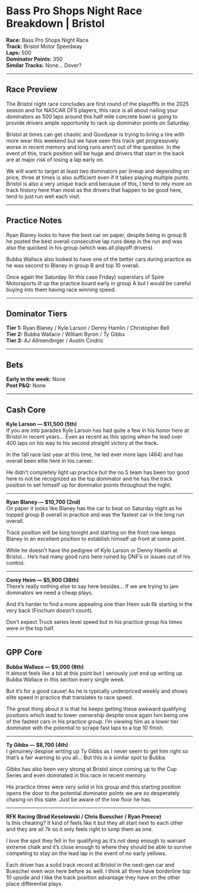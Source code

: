 # Bass Pro Shops Night Race Breakdown | Bristol

**Race:** Bass Pro Shops Night Race  
**Track:** Bristol Motor Speedway  
**Laps:** 500  
**Dominator Points:** 350  
**Similar Tracks:** None… Dover?  

---

## Race Preview

The Bristol night race concludes are first round of the playofffs in the 2025 season and for NASCAR DFS players, this race is all about nailing your dominators as 500 laps around this half mile concrete bowl is going to provide drivers ample opportunity to rack up dominator points on Saturday.  

Bristol at times can get chaotic and Goodyear is trying to bring a tire with more wear this weekend but we have seen this track get progressively worse in recent memory and long runs aren’t out of the question. In the event of this, track position will be huge and drivers that start in the back are at major risk of losing a lap early on.  

We will want to target at least two dominators per lineup and depending on price, three at times is also sufficient even if it takes playing multiple punts. Bristol is also a very unique track and because of this, I tend to rely more on track history here than most as the drivers that happen to be good here, tend to just run well each visit.  

---

## Practice Notes

Ryan Blaney looks to have the best car on paper, despite being in group B he posted the best overall consecutive lap runs deep in the run and was also the quickest in his group (which was all playoff drivers).  

Bubba Wallace also looked to have one of the better cars during practice as he was second to Blaney in group B and top 10 overall.  

Once again the Saturday (In this case Friday) superstars of Spire Motorsports lit up the practice board early in group A but I would be careful buying into them having race winning speed.  

---

## Dominator Tiers

**Tier 1:** Ryan Blaney / Kyle Larson / Denny Hamlin / Christopher Bell  
**Tier 2:** Bubba Wallace / William Byron / Ty Gibbs  
**Tier 3:** AJ Allmendinger / Austin Cindric  

---

## Bets

**Early in the week:** None  
**Post P&Q:** None  

---

## Cash Core

**Kyle Larson — $11,500 (5th)**  
If you are into parades Kyle Larson has had quite a few in his honor here at Bristol in recent years… Even as recent as this spring when he lead over 400 laps on his way to his second straight victory at the track.  

In the fall race last year at this time, he led ever more laps (464) and has overall been elite here in his career.  

He didn’t completely light up practice but the no.5 team has been too good here to not be recognized as the top dominator and he has the track position to set himself up for dominator points throughout the night.  

---

**Ryan Blaney — $10,700 (2nd)**  
On paper it looks like Blaney has the car to beat on Saturday night as he topped group B overall in practice and was the fastest car in the long run overall.  

Track position will be king tonight and starting on the front row keeps Blaney in an excellent position to establish himself up front at some point.  

While he doesn’t have the pedigree of Kyle Larson or Denny Hamlin at Bristol… He’s had many good runs here ruined by DNF’s or issues out of his control.  

---

**Corey Heim — $5,900 (38th)**  
There’s really nothing else to say here besides… If we are trying to jam dominators we need a cheap plays.  

And it’s harder to find a more appealing one than Heim sub 6k starting in the very back (Finchum doesn’t count).  

Don’t expect Truck series level speed but in his practice group his times were in the top half.  

---

## GPP Core

**Bubba Wallace — $9,000 (8th)**  
It almost feels like a bit at this point but I seriously just end up writing up Bubba Wallace in this section every single week.  

But it’s for a good cause! As he is typically underpriced weekly and shows elite speed in practice that translates to race speed.  

The great thing about it is that he keeps getting these awkward qualifying positions which lead to lower ownership despite once again him being one of the fastest cars in his practice group. I’m viewing him as a lower tier dominator with the potential to scrape fast laps to a top 10 finish.  

---

**Ty Gibbs — $8,700 (4th)**  
I genuinely despise writing up Ty Gibbs as I never seem to get him right so that’s a fair warning to you all… But this is a similar spot to Bubba.  

Gibbs has also been very strong at Bristol since coming up to the Cup Series and even dominated in this race in recent memory.  

His practice times were very solid in his group and this starting position opens the door to the potential dominator points we are so desperately chasing on this slate. Just be aware of the low floor he has.  

---

**RFK Racing (Brad Keselowski / Chris Buescher / Ryan Preece)**  
Is this cheating? It kind of feels like it but they all start next to each other and they are all 7k so it only feels right to lump them as one.  

I love the spot they fell in for qualifying as it’s not deep enough to warrant extreme chalk and it’s close enough to where they should be able to survive competing to stay on the lead lap in the event of no early yellows.  

Each driver has a solid track record at Bristol in the next-gen car and Buescher even won here before as well. I think all three have borderline top 10 upside and I like the track position advantage they have on the other place differential plays.  

